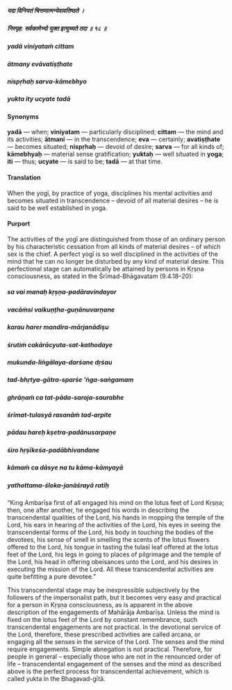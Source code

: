 ##### यदा विनियतं चित्तमात्मन्येवावतिष्ठते ।
##### निस्पृह: सर्वकामेभ्यो युक्त इत्युच्यते तदा ॥ १८ ॥

##### yadā viniyataṁ cittam
##### ātmany evāvatiṣṭhate
##### nispṛhaḥ sarva-kāmebhyo
##### yukta ity ucyate tadā

#### Synonyms

**yadā** — when; **viniyatam** — particularly disciplined; **cittam** — the mind and its activities; **ātmani** — in the transcendence; **eva** — certainly; **avatiṣṭhate** — becomes situated; **nispṛhaḥ** — devoid of desire; **sarva** — for all kinds of; **kāmebhyaḥ** — material sense gratification; **yuktaḥ** — well situated in **yoga**; **iti** — thus; **ucyate** — is said to be; **tadā** — at that time.

#### Translation

When the yogī, by practice of yoga, disciplines his mental activities and becomes situated in transcendence – devoid of all material desires – he is said to be well established in yoga.

#### Purport

The activities of the yogī are distinguished from those of an ordinary person by his characteristic cessation from all kinds of material desires – of which sex is the chief. A perfect yogī is so well disciplined in the activities of the mind that he can no longer be disturbed by any kind of material desire. This perfectional stage can automatically be attained by persons in Kṛṣṇa consciousness, as stated in the Śrīmad-Bhāgavatam (9.4.18–20):

##### sa vai manaḥ kṛṣṇa-padāravindayor
##### vacāṁsi vaikuṇṭha-guṇānuvarṇane
##### karau harer mandira-mārjanādiṣu
##### śrutiṁ cakārācyuta-sat-kathodaye

##### mukunda-liṅgālaya-darśane dṛśau
##### tad-bhṛtya-gātra-sparśe ’ṅga-saṅgamam
##### ghrāṇaṁ ca tat-pāda-saroja-saurabhe
##### śrīmat-tulasyā rasanāṁ tad-arpite

##### pādau hareḥ kṣetra-padānusarpaṇe
##### śiro hṛṣīkeśa-padābhivandane
##### kāmaṁ ca dāsye na tu kāma-kāmyayā
##### yathottama-śloka-janāśrayā ratiḥ

“King Ambarīṣa first of all engaged his mind on the lotus feet of Lord Kṛṣṇa; then, one after another, he engaged his words in describing the transcendental qualities of the Lord, his hands in mopping the temple of the Lord, his ears in hearing of the activities of the Lord, his eyes in seeing the transcendental forms of the Lord, his body in touching the bodies of the devotees, his sense of smell in smelling the scents of the lotus flowers offered to the Lord, his tongue in tasting the tulasī leaf offered at the lotus feet of the Lord, his legs in going to places of pilgrimage and the temple of the Lord, his head in offering obeisances unto the Lord, and his desires in executing the mission of the Lord. All these transcendental activities are quite befitting a pure devotee.”

This transcendental stage may be inexpressible subjectively by the followers of the impersonalist path, but it becomes very easy and practical for a person in Kṛṣṇa consciousness, as is apparent in the above description of the engagements of Mahārāja Ambarīṣa. Unless the mind is fixed on the lotus feet of the Lord by constant remembrance, such transcendental engagements are not practical. In the devotional service of the Lord, therefore, these prescribed activities are called arcana, or engaging all the senses in the service of the Lord. The senses and the mind require engagements. Simple abnegation is not practical. Therefore, for people in general – especially those who are not in the renounced order of life – transcendental engagement of the senses and the mind as described above is the perfect process for transcendental achievement, which is called yukta in the Bhagavad-gītā.